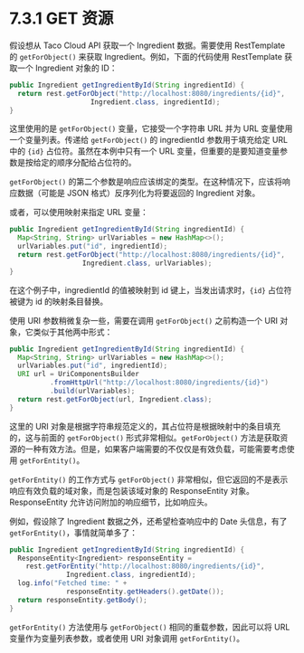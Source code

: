 # 7.3.1 GET 资源

假设想从 Taco Cloud API 获取一个 Ingredient 数据。需要使用 RestTemplate 的 `getForObject()` 来获取 Ingredient。例如，下面的代码使用 RestTemplate 获取一个 Ingredient 对象的 ID：

```java
public Ingredient getIngredientById(String ingredientId) {
  return rest.getForObject("http://localhost:8080/ingredients/{id}",
                    Ingredient.class, ingredientId);
}
```

这里使用的是 `getForObject()` 变量，它接受一个字符串 URL 并为 URL 变量使用一个变量列表。传递给 `getForObject()` 的 ingredientId 参数用于填充给定 URL 中的 `{id}` 占位符。虽然在本例中只有一个 URL 变量，但重要的是要知道变量参数是按给定的顺序分配给占位符的。

`getForObject()` 的第二个参数是响应应该绑定的类型。在这种情况下，应该将响应数据（可能是 JSON 格式）反序列化为将要返回的 Ingredient 对象。

或者，可以使用映射来指定 URL 变量：

```java
public Ingredient getIngredientById(String ingredientId) {
  Map<String, String> urlVariables = new HashMap<>();
  urlVariables.put("id", ingredientId);
  return rest.getForObject("http://localhost:8080/ingredients/{id}",
                  Ingredient.class, urlVariables);
}
```

在这个例子中，ingredientId 的值被映射到 id 键上，当发出请求时，`{id}` 占位符被键为 id 的映射条目替换。

使用 URI 参数稍微复杂一些，需要在调用 `getForObject()` 之前构造一个 URI 对象，它类似于其他两中形式：

```java
public Ingredient getIngredientById(String ingredientId) {
  Map<String, String> urlVariables = new HashMap<>();
  urlVariables.put("id", ingredientId);
  URI url = UriComponentsBuilder
          .fromHttpUrl("http://localhost:8080/ingredients/{id}")
          .build(urlVariables);
  return rest.getForObject(url, Ingredient.class);
}
```

这里的 URI 对象是根据字符串规范定义的，其占位符是根据映射中的条目填充的，这与前面的 `getForObject()` 形式非常相似。`getForObject()` 方法是获取资源的一种有效方法。但是，如果客户端需要的不仅仅是有效负载，可能需要考虑使用 `getForEntity()`。

`getForEntity()` 的工作方式与 `getForObject()` 非常相似，但它返回的不是表示响应有效负载的域对象，而是包装该域对象的 ResponseEntity 对象。ResponseEntity 允许访问附加的响应细节，比如响应头。

例如，假设除了 Ingredient 数据之外，还希望检查响应中的 Date 头信息，有了 `getForEntity()`，事情就简单多了：

```java
public Ingredient getIngredientById(String ingredientId) {
  ResponseEntity<Ingredient> responseEntity =
    rest.getForEntity("http://localhost:8080/ingredients/{id}",
              Ingredient.class, ingredientId);
  log.info("Fetched time: " +
              responseEntity.getHeaders().getDate());
  return responseEntity.getBody();
}
```

`getForEntity()` 方法使用与 `getForObject()` 相同的重载参数，因此可以将 URL 变量作为变量列表参数，或者使用 URI 对象调用 `getForEntity()`。



